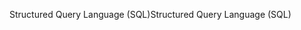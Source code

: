 <span data-ttu-id="f87d0-101">Structured Query Language (SQL)</span><span class="sxs-lookup"><span data-stu-id="f87d0-101">Structured Query Language (SQL)</span></span>